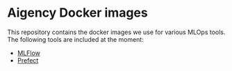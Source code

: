 # Aigency Docker images

This repository contains the docker images we use for various MLOps tools.
The following tools are included at the moment:

- [MLFlow](./mlflow/README.md)
- [Prefect](./prefect/README.md)
